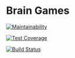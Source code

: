 # Brain Games

[![Maintainability](https://api.codeclimate.com/v1/badges/dfa66751913c41d77638/maintainability)](https://codeclimate.com/github/primbayev/python-project-lvl1/maintainability)

[![Test Coverage](https://api.codeclimate.com/v1/badges/dfa66751913c41d77638/test_coverage)](https://codeclimate.com/github/primbayev/python-project-lvl1/test_coverage)

[![Build Status](https://travis-ci.org/primbayev/python-project-lvl1.svg?branch=master)](https://travis-ci.org/primbayev/python-project-lvl1)
